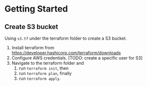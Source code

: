 # Getting Started

## Create S3 bucket
Using `s3.tf` under the terraform folder to create a S3 bucket.
1. Install terraform from https://developer.hashicorp.com/terraform/downloads
2. Configure AWS credentials. [TODO: create a specific user for S3]
3. Navigate to the terraform folder and 
   1. run `terraform init`, then
   2. run `terraform plan`, finally
   3. run `terraform apply`.


